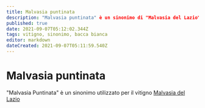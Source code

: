 ```yaml
---
title: Malvasia puntinata
description: "Malvasia puntinata" è un sinonimo di "Malvasia del Lazio"
published: true
date: 2021-09-07T05:12:02.344Z
tags: vitigno, sinonimo, bacca bianca
editor: markdown
dateCreated: 2021-09-07T05:11:59.540Z
---
```


# Malvasia puntinata

"Malvasia Puntinata" è un sinonimo utilizzato per il vitigno [Malvasia del Lazio](/vitigni/Italia/bacca-bianca/malvasia-del-lazio)